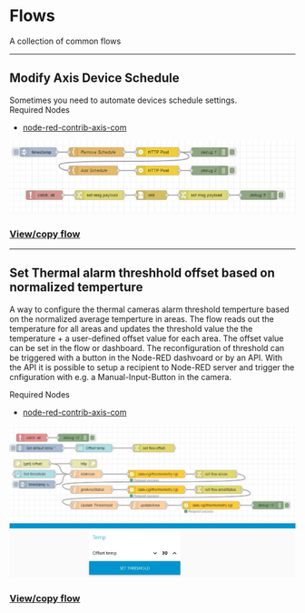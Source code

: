 # Flows
A collection of common flows

___
## Modify Axis Device Schedule
Sometimes you need to automate devices schedule settings.  
Required Nodes  
- [node-red-contrib-axis-com](https://flows.nodered.org/node/node-red-contrib-axis-com)
  
![Flow](pictures/ModifyAxisDeviceSchedule.jpeg)
  
### [View/copy flow](https://github.com/pandosme/flows/blob/master/flows/ModifyAxisDeviceSchedule.json)


___
## Set Thermal alarm threshhold offset based on normalized temperture
A way to configure the thermal cameras alarm threshold temperture based on the normalized average temperture in areas.  The flow reads out the temperature for all areas and updates
the threshold value the the temperature + a user-defined offset value for each area.  The offset value can be set in the flow or dashboard.
The reconfiguration of threshold can be triggered with a button in the Node-RED dashvoard or by an API.  With the API it is possible to setup a recipient to Node-RED server and trigger the cnfiguration with e.g. a Manual-Input-Button in the camera. 

Required Nodes  
- [node-red-contrib-axis-com](https://flows.nodered.org/node/node-red-contrib-axis-com)
  
![Flow](pictures/ThermalOffsetFlow.jpeg)
![Flow](pictures/ThermalOffsetDashboard.jpeg)
  
### [View/copy flow](https://github.com/pandosme/flows/blob/master/flows/ThermalTresholdOffset.json)
